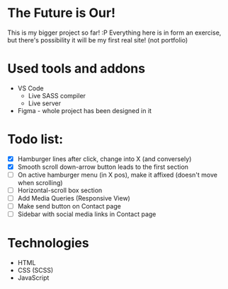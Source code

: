 # The Future is Our!
This is my bigger project so far! :P
Everything here is in form an exercise, but there's possibility it will be my first real site! (not portfolio)

# Used tools and addons
- VS Code
  - Live SASS compiler
  - Live server
- Figma - whole project has been designed in it

# Todo list:
- [x] Hamburger lines after click, change into X (and conversely)
- [x] Smooth scroll down-arrow button leads to the first section
- [ ] On active hamburger menu (in X pos), make it affixed (doesn't move when scrolling)
- [ ] Horizontal-scroll box section
- [ ] Add Media Queries (Responsive View)
- [ ] Make send button on Contact page
- [ ] Sidebar with social media links in Contact page

# Technologies
- HTML
- CSS (SCSS)
- JavaScript
